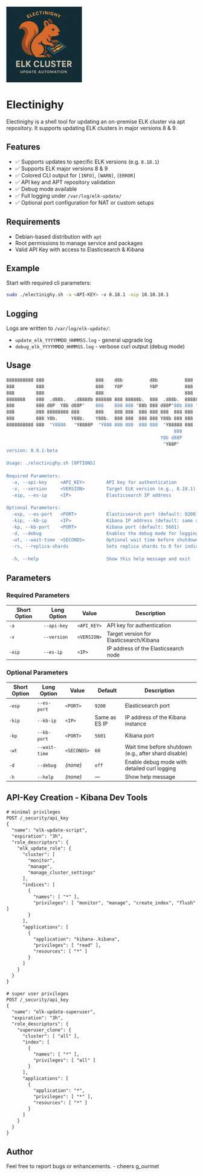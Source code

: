 <img src="/images/Electinighy.png" alt="Electinighy" width="200" height="200" /></a>

# Electinighy
Electinighy is a shell tool for updating an on-premise ELK cluster via apt repository. It supports updating ELK clusters in major versions 8 &amp; 9.

## Features
- ✅ Supports updates to specific ELK versions (e.g. `8.18.1`)
- ✅ Supports ELK major versions 8 & 9
- ✅ Colored CLI output for `[INFO]`, `[WARN]`, `[ERROR]`
- ✅ API key and APT repository validation
- ✅ Debug mode available
- ✅ Full logging under `/var/log/elk-update/`
- ✅ Optional port configuration for NAT or custom setups

## Requirements
- Debian-based distribution with `apt`
- Root permissions to manage service and packages
- Valid API Key with access to Elasticsearch & Kibana

## Example
Start with required cli parameters:
```bash
sudo ./electinighy.sh -a <API-KEY> -v 8.18.1 -eip 10.10.10.1
```

## Logging
Logs are written to `/var/log/elk-update/`:
- `update_elk_YYYYMMDD_HHMMSS.log` - general upgrade log
- `debug_elk_YYYYMMDD_HHMMSS.log` - verbose curl output (debug mode)

## Usage
```bash
8888888888 888                   888    d8b          d8b          888
888        888                   888    Y8P          Y8P          888
888        888                   888                              888
8888888    888  .d88b.   .d8888b 888888 888 88888b.  888  .d88b.  88888b.  888  888
888        888 d8P  Y8b d88P"    888    888 888 "88b 888 d88P"88b 888 "88b 888  888
888        888 88888888 888      888    888 888  888 888 888  888 888  888 888  888
888        888 Y8b.     Y88b.    Y88b.  888 888  888 888 Y88b 888 888  888 Y88b 888
8888888888 888  "Y8888   "Y8888P  "Y888 888 888  888 888  "Y88888 888  888  "Y88888
                                                              888               888
                                                         Y8b d88P          Y8b d88P
                                                          "Y88P"            "Y88P"
version: 0.9.1-beta

Usage: ./electinighy.sh [OPTIONS]

Required Parameters:
  -a, --api-key     <API_KEY>        API key for authentication
  -v, --version     <VERSION>        Target ELK version (e.g., 8.18.1)
  -eip, --es-ip     <IP>             Elasticsearch IP address

Optional Parameters:
  -esp, --es-port   <PORT>           Elasticsearch port (default: 9200)
  -kip, --kb-ip     <IP>             Kibana IP address (default: same as --es-ip)
  -kp, --kb-port    <PORT>           Kibana port (default: 5601)
  -d, --debug                        Enables the debug mode for logging.
  -wt, --wait-time  <SECONDS>        Optional wait time before shutdown (default: 120s)
  -rs, --replica-shards              Sets replica shards to 0 for indicies and datastreams & reassign shards.

  -h, --help                         Show this help message and exit
```

## Parameters
### Required Parameters

| Short Option | Long Option     | Value         | Description                              |
|--------------|-----------------|---------------|------------------------------------------|
| `-a`         | `--api-key`     | `<API_KEY>`   | API key for authentication               |
| `-v`         | `--version`     | `<VERSION>`   | Target version for Elasticsearch/Kibana  |
| `-eip`       | `--es-ip`       | `<IP>`        | IP address of the Elasticsearch node     |

### Optional Parameters

| Short Option | Long Option     | Value         | Default       | Description                                       |
|--------------|-----------------|---------------|---------------|---------------------------------------------------|
| `-esp`       | `--es-port`     | `<PORT>`      | `9200`        | Elasticsearch port                                |
| `-kip`       | `--kb-ip`       | `<IP>`        | Same as ES IP | IP address of the Kibana instance                 |
| `-kp`        | `--kb-port`     | `<PORT>`      | `5601`        | Kibana port                                       |
| `-wt`        | `--wait-time`   | `<SECONDS>`   | `60`          | Wait time before shutdown (e.g., after shard disable) |
| `-d`         | `--debug`       | *(none)*      | `off`         | Enable debug mode with detailed curl logging      |
| `-h`         | `--help`        | *(none)*      | —             | Show help message                                 |

## API-Key Creation - Kibana Dev Tools
```
# minimal privileges
POST /_security/api_key
{
  "name": "elk-update-script",
  "expiration": "3h",
  "role_descriptors": {
    "elk_update_role": {
      "cluster": [
        "monitor",
        "manage",
        "manage_cluster_settings"
      ],
      "indices": [
        {
          "names": [ "*" ],
          "privileges": [ "monitor", "manage", "create_index", "flush" ]
        }
      ],
      "applications": [
        {
          "application": "kibana-.kibana",
          "privileges": [ "read" ],
          "resources": [ "*" ]
        }
      ]
    }
  }
}

# super user privileges
POST /_security/api_key
{
  "name": "elk-update-superuser",
  "expiration": "3h",
  "role_descriptors": {
    "superuser_clone": {
      "cluster": [ "all" ],
      "index": [
        {
          "names": [ "*" ],
          "privileges": [ "all" ]
        }
      ],
      "applications": [
        {
          "application": "*",
          "privileges": [ "*" ],
          "resources": [ "*" ]
        }
      ]
    }
  }
}
```

## Author
Feel free to report bugs or enhancements. - cheers g_ourmet
